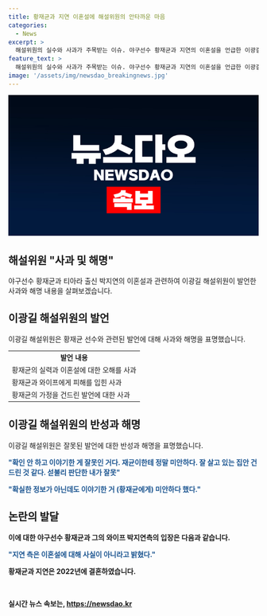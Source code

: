 ```yaml
---
title: 황재균과 지연 이혼설에 해설위원의 안타까운 마음
categories:
  - News
excerpt: >
  해설위원의 실수와 사과가 주목받는 이슈. 야구선수 황재균과 지연의 이혼설을 언급한 이광길 해설위원이 사과문을 통해 설명하며 실수를 인정했다. 티아라 출신인 지연과 야구선수인 황재균은 이혼설에 대해 부인하고, 이광길 해설위원은 자신의 발언을 사과하며 사실 확인의 중요성을 강조했다. 해당 발언이 중계된 유튜브 채널을 통해 논란이 확산됐고, 논란을 수습하기 위해 사과한 이광길 해설위원의 모습이 이목을 끈다.
feature_text: >
  해설위원의 실수와 사과가 주목받는 이슈. 야구선수 황재균과 지연의 이혼설을 언급한 이광길 해설위원이 사과문을 통해 설명하며 실수를 인정했다. 티아라 출신인 지연과 야구선수인 황재균은 이혼설에 대해 부인하고, 이광길 해설위원은 자신의 발언을 사과하며 사실 확인의 중요성을 강조했다. 해당 발언이 중계된 유튜브 채널을 통해 논란이 확산됐고, 논란을 수습하기 위해 사과한 이광길 해설위원의 모습이 이목을 끈다.
image: '/assets/img/newsdao_breakingnews.jpg'
---
```


<p><img src="/assets/img/newsdao_breakingnews.jpg" alt="implanttips 속보" /></p>

<h2 data-ke-size="size26">해설위원 "사과 및 해명"</h2>

<p data-ke-size="size16">야구선수 황재균과 티아라 출신 박지연의 이혼설과 관련하여 이광길 해설위원이 발언한 사과와 해명 내용을 살펴보겠습니다.</p>

<h2 data-ke-size="size24">이광길 해설위원의 발언</h2>

<p data-ke-size="size16">이광길 해설위원은 황재균 선수와 관련된 발언에 대해 사과와 해명을 표명했습니다.</p>

<table>
  <tr>
    <td style="text-align: center; height: 17px;"><b>발언 내용</b></td>
  </tr>
  <tr>
    <td>황재균의 실력과 이혼설에 대한 오해를 사과</td>
  </tr>
  <tr>
    <td>황재균과 와이프에게 피해를 입힌 사과</td>
  </tr>
  <tr>
    <td>황재균의 가정을 건드린 발언에 대한 사과</td>
  </tr>
</table>

<h2 data-ke-size="size24">이광길 해설위원의 반성과 해명</h2>

<p data-ke-size="size16">이광길 해설위원은 잘못된 발언에 대한 반성과 해명을 표명했습니다.</p>

<p data-ke-size="size16"><b><span style="color: #1a5490;">"확인 안 하고 이야기한 게 잘못인 거다. 재균이한테 정말 미안하다. 잘 살고 있는 집안 건드린 것 같다. 섣불리 판단한 내가 잘못"</span></b></p>

<p data-ke-size="size16"><b><span style="color: #1a5490;">"확실한 정보가 아닌데도 이야기한 거 (황재균에게) 미안하다 했다."</span><b></p>

<h2 data-ke-size="size24">논란의 발달</h2>

<p data-ke-size="size16">이에 대한 야구선수 황재균과 그의 와이프 박지연측의 입장은 다음과 같습니다.</p>

<p data-ke-size="size16"><b><span style="color: #1a5490;">"지연 측은 이혼설에 대해 사실이 아니라고 밝혔다."</span></b></p>

<p data-ke-size="size16">황재균과 지연은 2022년에 결혼하였습니다.</p>

<p data-ke-size="size16">&nbsp;</p>
실시간 뉴스 속보는, <a href="https://newsdao.kr" rel="dofollow">https://newsdao.kr</a>


